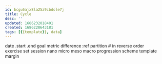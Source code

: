 ```yaml
---
id: bcgu6ajx8la25z9cbdole7j
title: Cycle
desc: ''
updated: 1686232018401
created: 1686228643181
tags: [{{template}}, data]
---
```


date
  <date>.start
  <date>.end
goal
  metric
  difference
  <URI>:ref
partition # in reverse order
  exercise
  set
  session
  nano
  micro
  meso
  macro
progression
  scheme
  template
  margin
